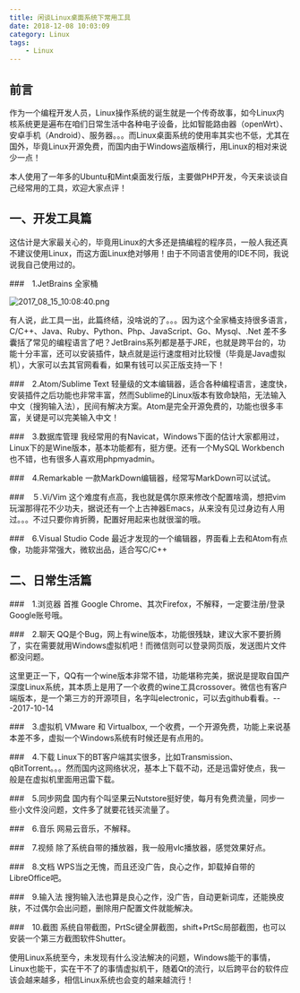 ```yaml
---
title: 闲谈Linux桌面系统下常用工具
date: 2018-12-08 10:03:09
category: Linux
tags: 
    - Linux
---
```


## 前言
作为一个编程开发人员，Linux操作系统的诞生就是一个传奇故事，如今Linux内核系统更是遍布在咱们日常生活中各种电子设备，比如智能路由器（openWrt）、安卓手机（Android）、服务器。。。而Linux桌面系统的使用率其实也不低，尤其在国外，毕竟Linux开源免费，而国内由于Windows盗版横行，用Linux的相对来说少一点！

本人使用了一年多的Ubuntu和Mint桌面发行版，主要做PHP开发，今天来谈谈自己经常用的工具，欢迎大家点评！

<!--more-->

## 一、开发工具篇
这估计是大家最关心的，毕竟用Linux的大多还是搞编程的程序员，一般人我还真不建议使用Linux，而这方面Linux绝对够用！由于不同语言使用的IDE不同，我说说我自己使用过的。

###　1.JetBrains 全家桶

![2017_08_15_10:08:40.png](http://upload-images.jianshu.io/upload_images/3571187-2dd1696efe7b0182.png?imageMogr2/auto-orient/strip%7CimageView2/2/w/1240)

有人说，此工具一出，此篇终结，没啥说的了。。。因为这个全家桶支持很多语言，C/C++、Java、Ruby、Python、Php、JavaScript、Go、Mysql、.Net 差不多囊括了常见的编程语言了吧？JetBrains系列都是基于JRE，也就是跨平台的，功能十分丰富，还可以安装插件，缺点就是运行速度相对比较慢（毕竟是Java虚拟机），大家可以去其官网看看，如果有钱可以买正版支持一下！

###　2.Atom/Sublime Text
轻量级的文本编辑器，适合各种编程语言，速度快，安装插件之后功能也非常丰富，然而Sublime的Linux版本有致命缺陷，无法输入中文（搜狗输入法），民间有解决方案。Atom是完全开源免费的，功能也很多丰富，关键是可以完美输入中文！

###　3.数据库管理
我经常用的有Navicat，Windows下面的估计大家都用过，Linux下的是Wine版本，基本功能都有，挺方便。还有一个MySQL Workbench也不错，也有很多人喜欢用phpmyadmin。

###　4.Remarkable
一款MarkDown编辑器，经常写MarkDown可以试试。

###　５.Vi/Vim
这个难度有点高，我也就是偶尔原来修改个配置啥滴，想把vim玩溜那得花不少功夫，据说还有一个上古神器Emacs，从来没有见过身边有人用过。。。不过只要你肯折腾，配置好用起来也就很溜的哦。

###　6.Visual Studio Code
最近才发现的一个编辑器，界面看上去和Atom有点像，功能非常强大，微软出品，适合写C/C++

## 二、日常生活篇
###　1.浏览器
首推 Google Chrome、其次Firefox，不解释，一定要注册/登录Google账号哦。

###　2.聊天
QQ是个Bug，网上有wine版本，功能很残缺，建议大家不要折腾了，实在需要就用Windows虚拟机吧！而微信则可以登录网页版，发送图片文件都没问题。

这里更正一下，QQ有一个wine版本非常不错，功能堪称完美，据说是提取自国产深度Linux系统，其本质上是用了一个收费的wine工具crossover。微信也有客户端版本，是一个第三方的开源项目，名字叫electronic，可以去github看看。---2017-10-14

###　3.虚拟机
VMware 和 Virtualbox, 一个收费，一个开源免费，功能上来说基本差不多，虚拟一个Windows系统有时候还是有点用的。

###　4.下载
Linux下的BT客户端其实很多，比如Transmission、qBitTorrent。。。然而国内这网络状况，基本上下载不动，还是迅雷好使点，我一般是在虚拟机里面用迅雷下载。

###　5.同步网盘
国内有个叫坚果云Nutstore挺好使，每月有免费流量，同步一些小文件没问题，文件多了就要花钱买流量了。

###　6.音乐
网易云音乐，不解释。

###　7.视频
除了系统自带的播放器，我一般用vlc播放器，感觉效果好点。

###　8.文档
WPS当之无愧，而且还没广告，良心之作，卸载掉自带的LibreOffice吧。

###　9.输入法
搜狗输入法也算是良心之作，没广告，自动更新词库，还能换皮肤，不过偶尔会出问题，删除用户配置文件就能解决。

###　10.截图
系统自带截图，PrtSc键全屏截图，shift+PrtSc局部截图，也可以安装一个第三方截图软件Shutter。

使用Linux系统至今，未发现有什么没法解决的问题，Windows能干的事情，Linux也能干，实在干不了的事情虚拟机干，随着Qt的流行，以后跨平台的软件应该会越来越多，相信Linux系统也会变的越来越流行！
